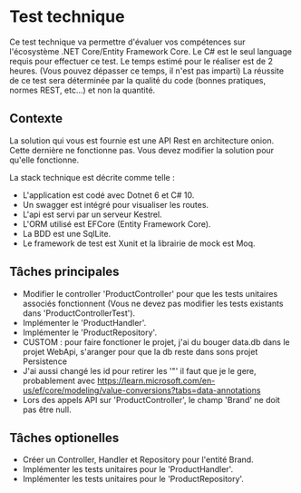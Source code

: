 # Test technique

Ce test technique va permettre d'évaluer vos compétences sur l'écosystème .NET Core/Entity Framework Core.
Le C# est le seul language requis pour effectuer ce test. Le temps estimé pour le réaliser est de 2 heures.
(Vous pouvez dépasser ce temps, il n'est pas imparti)
La réussite de ce test sera déterminée par la qualité du code (bonnes pratiques, normes REST, etc...) et non la quantité.

## Contexte

La solution qui vous est fournie est une API Rest en architecture onion. Cette dernière ne fonctionne pas.
Vous devez modifier la solution pour qu'elle fonctionne.

La stack technique est décrite comme telle :

- L'application est codé avec Dotnet 6 et C# 10.
- Un swagger est intégré pour visualiser les routes.
- L'api est servi par un serveur Kestrel.
- L'ORM utilisé est EFCore (Entity Framework Core).
- La BDD est une SqlLite.
- Le framework de test est Xunit et la librairie de mock est Moq.

## Tâches principales

- Modifier le controller 'ProductController' pour que les tests unitaires associés fonctionnent (Vous ne devez pas modifier
  les tests existants dans 'ProductControllerTest').
- Implémenter le 'ProductHandler'.
- Implémenter le 'ProductRepository'.
- CUSTOM : pour faire fonctioner le projet, j'ai du bouger data.db dans le projet WebApi, s'aranger pour que la db reste dans sons projet Persistence
- J'ai aussi changé les id pour retirer les '"' il faut que je le gere, probablement avec https://learn.microsoft.com/en-us/ef/core/modeling/value-conversions?tabs=data-annotations
- Lors des appels API sur 'ProductController', le champ 'Brand' ne doit pas être null.

## Tâches optionelles

- Créer un Controller, Handler et Repository pour l'entité Brand.
- Implémenter les tests unitaires pour le 'ProductHandler'.
- Implémenter les tests unitaires pour le 'ProductRepository'.
